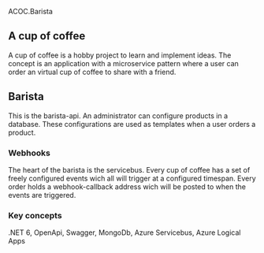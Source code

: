 ACOC.Barista
<h2>A cup of coffee</h2>
A cup of coffee is a hobby project to learn and implement ideas. The concept is an application with a microservice pattern where a user can order an virtual cup of coffee to share with a friend. 

<h2>Barista</h2>
This is the barista-api. An administrator can configure products in a database. These configurations are used as templates when a user orders a product.

<h3>Webhooks</h3>
The heart of the barista is the servicebus. Every cup of coffee has a set of freely configured events wich all will trigger at a configured timespan. Every order holds a webhook-callback address wich will be posted to when the events are triggered. 

<h3>Key concepts</h3>
.NET 6, OpenApi, Swagger, MongoDb, Azure Servicebus, Azure Logical Apps
